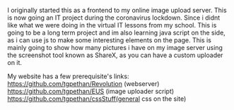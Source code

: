 
I originally started this as a frontend to my online image upload server. 
This is now going an IT project during the coronavirus lockdown.
Since i didnt like what we were doing in the virtual IT lessons from my school.
This is going to be a long term project and im also learning java script on the side,
as i can use js to make some interesting elements on the page.
This is mainly going to show how many pictures i have on my image server using the screenshot tool
known as ShareX, as you can have a custom uploader on it. 

My website has a few prerequisite's
links: 
https://github.com/tgpethan/Revolution (webserver)
https://github.com/tgpethan/EUS (image uploader script)
https://github.com/tgpethan/cssStuff(general css on the site)


